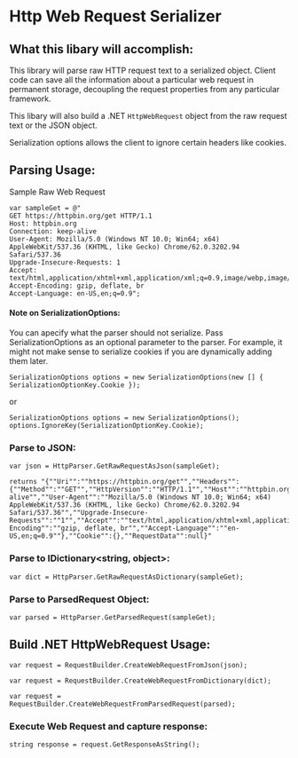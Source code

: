 # Http Web Request Serializer

## What this libary will accomplish:
This library will parse raw HTTP request text to a serialized object.
Client code can save all the information about a particular web request in permanent storage, decoupling the request properties from any particular framework.

This libary will also build a .NET `HttpWebRequest` object from the raw request text or the JSON object.

Serialization options allows the client to ignore certain headers like cookies.

## Parsing Usage:

Sample Raw Web Request
```
var sampleGet = @"
GET https://httpbin.org/get HTTP/1.1
Host: httpbin.org
Connection: keep-alive
User-Agent: Mozilla/5.0 (Windows NT 10.0; Win64; x64) AppleWebKit/537.36 (KHTML, like Gecko) Chrome/62.0.3202.94 Safari/537.36
Upgrade-Insecure-Requests: 1
Accept: text/html,application/xhtml+xml,application/xml;q=0.9,image/webp,image/apng,*/*;q=0.8
Accept-Encoding: gzip, deflate, br
Accept-Language: en-US,en;q=0.9";
```

#### Note on SerializationOptions:
You can apecify what the parser should not serialize. Pass SerializationOptions as an optional parameter to the parser. For example, it might not make sense to serialize cookies if you are dynamically adding them later.

```
SerializationOptions options = new SerializationOptions(new [] { SerializationOptionKey.Cookie });
```

or

```
SerializationOptions options = new SerializationOptions();
options.IgnoreKey(SerializationOptionKey.Cookie);
```

### Parse to JSON:
```
var json = HttpParser.GetRawRequestAsJson(sampleGet);

returns "{""Uri"":""https://httpbin.org/get"",""Headers"":{""Method"":""GET"",""HttpVersion"":""HTTP/1.1"",""Host"":""httpbin.org"",""Connection"":""keep-alive"",""User-Agent"":""Mozilla/5.0 (Windows NT 10.0; Win64; x64) AppleWebKit/537.36 (KHTML, like Gecko) Chrome/62.0.3202.94 Safari/537.36"",""Upgrade-Insecure-Requests"":""1"",""Accept"":""text/html,application/xhtml+xml,application/xml;q=0.9,image/webp,image/apng,*/*;q=0.8"",""Accept-Encoding"":""gzip, deflate, br"",""Accept-Language"":""en-US,en;q=0.9""},""Cookie"":{},""RequestData"":null}"
```

### Parse to IDictionary<string, object>:
```
var dict = HttpParser.GetRawRequestAsDictionary(sampleGet);
```

### Parse to ParsedRequest Object:
```
var parsed = HttpParser.GetParsedRequest(sampleGet);
```

## Build .NET HttpWebRequest Usage:
```
var request = RequestBuilder.CreateWebRequestFromJson(json);
```

```
var request = RequestBuilder.CreateWebRequestFromDictionary(dict);
```

```
var request = RequestBuilder.CreateWebRequestFromParsedRequest(parsed);
```

### Execute Web Request and capture response:
```
string response = request.GetResponseAsString();
```